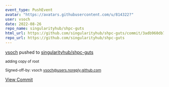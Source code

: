 ```yaml
---
event_type: PushEvent
avatar: "https://avatars.githubusercontent.com/u/814322?"
user: vsoch
date: 2022-08-26
repo_name: singularityhub/shpc-guts
html_url: https://github.com/singularityhub/shpc-guts/commit/3adb960db7af2a298e7bec42c98074e12bf2ff0d
repo_url: https://github.com/singularityhub/shpc-guts
---
```


<a href='https://github.com/vsoch' target='_blank'>vsoch</a> pushed to <a href='https://github.com/singularityhub/shpc-guts' target='_blank'>singularityhub/shpc-guts</a>

<small>adding copy of root

Signed-off-by: vsoch <vsoch@users.noreply.github.com></small>

<a href='https://github.com/singularityhub/shpc-guts/commit/3adb960db7af2a298e7bec42c98074e12bf2ff0d' target='_blank'>View Commit</a>